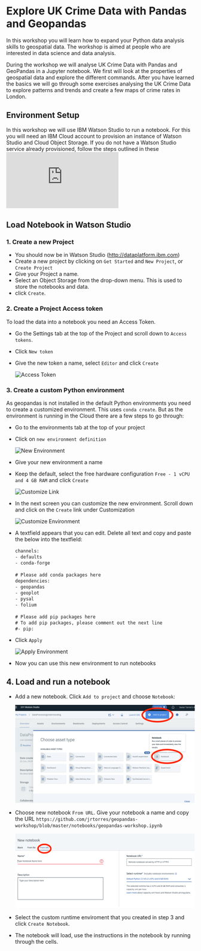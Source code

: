 # Explore UK Crime Data with Pandas and Geopandas

In this workshop you will learn how to expand your Python data analysis skills to geospatial data. The workshop is aimed at people who are interested in data science and data analysis.

During the workshop we will analyse UK Crime Data with Pandas and GeoPandas in a Jupyter notebook. We first will look at the properties of geospatial data and explore the different commands. After you have learned the basics we will go through some exercises analysing the UK Crime Data to explore patterns and trends and create a few maps of crime rates in London.

## Environment Setup

In this workshop we will use IBM Watson Studio to run a notebook. For this you will need an IBM Cloud account to provision an instance of Watson Studio and Cloud Object Storage. If you do not have a Watson Studio service already provisioned, follow the steps outlined in these ![instructions](https://github.com/jrtorres/dsai-workshop-dataprocessing/blob/master/SetupWatsonStudio.md)

## Load Notebook in Watson Studio

### 1. Create a new Project

- You should now be in Watson Studio (http://dataplatform.ibm.com)
- Create a new project by clicking on `Get Started` and `New Project`, or `Create Project`
- Give your Project a name.
- Select an Object Storage from the drop-down menu. This is used to store the notebooks and data.
- click `Create`.  

### 2. Create a Project Access token

To load the data into a notebook you need an Access Token.

- Go the Settings tab at the top of the Project and scroll down to `Access tokens`.
- Click `New token`
- Give the new token a name, select `Editor` and click `Create`

   ![Access Token](images/token.png)

### 3. Create a custom Python environment

As geopandas is not installed in the default Python environments you need to create a customized environment. This uses `conda create`. But as the environment is running in the Cloud there are a few steps to go through:

- Go to the environments tab at the top of your project
- Click on `new environment definition`

   ![New Environment](images/new_env.png)

- Give your new environment a name
- Keep the default, select the free hardware configuration `Free - 1 vCPU and 4 GB RAM` and click `Create`

   ![Customize Link](images/customize.png)

- In the next screen you can customize the new environment. Scroll down and click on the `Create` link under Customization

   ![Customize Environment](images/customize_env.png)

- A textfield appears that you can edit. Delete all text and copy and paste the below into the textfield:

   ```# Please add conda channels here
   channels:
   - defaults
   - conda-forge
   
   # Please add conda packages here
   dependencies:
   - geopandas
   - geoplot
   - pysal
   - folium

   # Please add pip packages here
   # To add pip packages, please comment out the next line
   #- pip:
   ```

- Click `Apply`

   ![Apply Environment](images/customize_env2.png)

- Now you can use this new environment to run notebooks

## 4. Load and run a notebook

- Add a new notebook. Click `Add to project` and choose `Notebook`:

   ![Add Notebook](images/newnotebook.png)

- Choose new notebook `From URL`. Give your notebook a name and copy the URL `https://github.com/jrtorres/geopandas-workshop/blob/master/notebooks/geopandas-workshop.ipynb`

   ![Notebook](images/notebookfromurl.png)

- Select the custom runtime enviroment that you created in step 3 and click `Create Notebook`.

-  The notebook will load, use the instructions in the notebook by running through the cells.